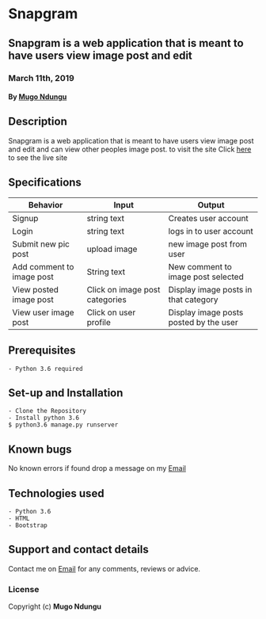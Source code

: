 # Snapgram

## Snapgram is a web application that is meant to have users view image post and edit

### March 11th, 2019

#### By **[Mugo Ndungu](https://github.com/mugo-ndungu)**

## Description

Snapgram is a web application that is meant to have users view image post and edit and can view other peoples image post. to visit the site Click [here](https://) to see the live site

## Specifications

| Behavior            | Input                         | Output                        |
| ------------------- | ----------------------------- | ----------------------------- |
| Signup | string text | Creates user account |
| Login | string text | logs in to user account |
| Submit new pic post | upload image | new image post from user |
| Add comment to image post | String text  | New comment to image post selected |
| View posted image post | Click on image post categories  | Display image posts in that category |
| View user image post | Click on user profile  | Display image posts posted by the user|

## Prerequisites

    - Python 3.6 required

## Set-up and Installation

    - Clone the Repository
    - Install python 3.6
    $ python3.6 manage.py runserver

## Known bugs

No known errors if found drop a message on my [Email](twinnymugo@gmail.com)

## Technologies used

    - Python 3.6
    - HTML
    - Bootstrap

## Support and contact details

Contact me on [Email](twinnymugo@gmail.com) for any comments, reviews or advice.

### License

Copyright (c) **Mugo Ndungu**